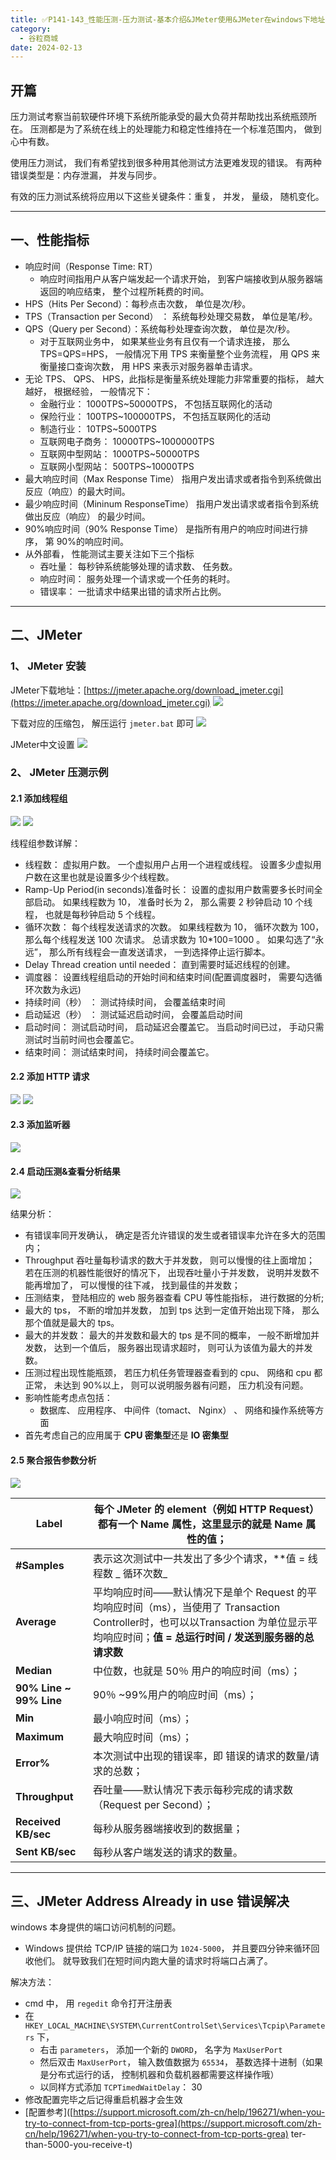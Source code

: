 ```yaml
---
title: ✅P141-143_性能压测-压力测试-基本介绍&JMeter使用&JMeter在windows下地址占用解决
category:
  - 谷粒商城
date: 2024-02-13
---
```


<!-- more -->

## 开篇

压力测试考察当前软硬件环境下系统所能承受的最大负荷并帮助找出系统瓶颈所在。 压测都是为了系统在线上的处理能力和稳定性维持在一个标准范围内， 做到心中有数。

使用压力测试， 我们有希望找到很多种用其他测试方法更难发现的错误。 有两种错误类型是：内存泄漏， 并发与同步。

有效的压力测试系统将应用以下这些关键条件：重复， 并发， 量级， 随机变化。

---

## 一、性能指标

-  响应时间（Response Time: RT） 
   - 响应时间指用户从客户端发起一个请求开始， 到客户端接收到从服务器端返回的响应结束， 整个过程所耗费的时间。
-  HPS（Hits Per Second）：每秒点击次数， 单位是次/秒。 
-  TPS（Transaction per Second） ： 系统每秒处理交易数， 单位是笔/秒。 
-  QPS（Query per Second）：系统每秒处理查询次数， 单位是次/秒。 
   - 对于互联网业务中， 如果某些业务有且仅有一个请求连接， 那么 TPS=QPS=HPS， 一般情况下用 TPS 来衡量整个业务流程， 用 QPS 来衡量接口查询次数， 用 HPS 来表示对服务器单击请求。
-  无论 TPS、 QPS、 HPS，此指标是衡量系统处理能力非常重要的指标， 越大越好， 根据经验， 一般情况下： 
   - 金融行业： 1000TPS~50000TPS， 不包括互联网化的活动
   - 保险行业： 100TPS~100000TPS， 不包括互联网化的活动
   - 制造行业： 10TPS~5000TPS
   - 互联网电子商务： 10000TPS~1000000TPS
   - 互联网中型网站： 1000TPS~50000TPS
   - 互联网小型网站： 500TPS~10000TPS
-  最大响应时间（Max Response Time） 指用户发出请求或者指令到系统做出反应（响应）的最大时间。 
-  最少响应时间（Mininum ResponseTime） 指用户发出请求或者指令到系统做出反应（响应） 的最少时间。 
-  90%响应时间（90% Response Time） 是指所有用户的响应时间进行排序， 第 90%的响应时间。 
-  从外部看， 性能测试主要关注如下三个指标 
   - 吞吐量： 每秒钟系统能够处理的请求数、 任务数。
   - 响应时间： 服务处理一个请求或一个任务的耗时。
   - 错误率： 一批请求中结果出错的请求所占比例。

---

## 二、JMeter

### 1、 JMeter 安装

JMeter下载地址：[https://jmeter.apache.org/download_jmeter.cgi](https://jmeter.apache.org/download_jmeter.cgi)
![](https://cfmall-hello.oss-cn-beijing.aliyuncs.com/img/202311/202312011059430.png#id=AcVmm&originHeight=220&originWidth=667&originalType=binary&ratio=1&rotation=0&showTitle=false&status=done&style=none&title=)

下载对应的压缩包， 解压运行 `jmeter.bat` 即可
![](https://cfmall-hello.oss-cn-beijing.aliyuncs.com/img/202311/202312011100422.png#id=KMGLx&originHeight=415&originWidth=611&originalType=binary&ratio=1&rotation=0&showTitle=false&status=done&style=none&title=) 

JMeter中文设置
![](https://cfmall-hello.oss-cn-beijing.aliyuncs.com/img/202311/202312011107327.png#id=agKzN&originHeight=438&originWidth=783&originalType=binary&ratio=1&rotation=0&showTitle=false&status=done&style=none&title=)

### 2、 JMeter 压测示例

#### 2.1 添加线程组

![](https://cfmall-hello.oss-cn-beijing.aliyuncs.com/img/202311/202311301947686.png#id=uWEZt&originHeight=372&originWidth=690&originalType=binary&ratio=1&rotation=0&showTitle=false&status=done&style=none&title=)
![](https://cfmall-hello.oss-cn-beijing.aliyuncs.com/img/202311/202311301947378.png#id=I3NCw&originHeight=484&originWidth=1420&originalType=binary&ratio=1&rotation=0&showTitle=false&status=done&style=none&title=)

线程组参数详解：

- 线程数： 虚拟用户数。 一个虚拟用户占用一个进程或线程。 设置多少虚拟用户数在这里也就是设置多少个线程数。
- Ramp-Up Period(in seconds)准备时长： 设置的虚拟用户数需要多长时间全部启动。 如果线程数为 10， 准备时长为 2， 那么需要 2 秒钟启动 10 个线程， 也就是每秒钟启动 5 个线程。
- 循环次数： 每个线程发送请求的次数。 如果线程数为 10， 循环次数为 100， 那么每个线程发送 100 次请求。 总请求数为 10*100=1000 。 如果勾选了“永远”， 那么所有线程会一直发送请求， 一到选择停止运行脚本。
- Delay Thread creation until needed： 直到需要时延迟线程的创建。
- 调度器： 设置线程组启动的开始时间和结束时间(配置调度器时， 需要勾选循环次数为永远)
- 持续时间（秒） ： 测试持续时间， 会覆盖结束时间
- 启动延迟（秒） ： 测试延迟启动时间， 会覆盖启动时间
- 启动时间： 测试启动时间， 启动延迟会覆盖它。 当启动时间已过， 手动只需测试时当前时间也会覆盖它。
- 结束时间： 测试结束时间， 持续时间会覆盖它。

#### 2.2 添加 HTTP 请求

![](https://cfmall-hello.oss-cn-beijing.aliyuncs.com/img/202311/202311301948845.png#id=r7zzd&originHeight=599&originWidth=699&originalType=binary&ratio=1&rotation=0&showTitle=false&status=done&style=none&title=)
![](https://cfmall-hello.oss-cn-beijing.aliyuncs.com/img/202311/202311301948912.png#id=OUTVw&originHeight=605&originWidth=1906&originalType=binary&ratio=1&rotation=0&showTitle=false&status=done&style=none&title=)

#### 2.3 添加监听器

![](https://cfmall-hello.oss-cn-beijing.aliyuncs.com/img/202311/202311301948668.png#id=jQLrs&originHeight=725&originWidth=775&originalType=binary&ratio=1&rotation=0&showTitle=false&status=done&style=none&title=)

#### 2.4 启动压测&查看分析结果

![](https://cfmall-hello.oss-cn-beijing.aliyuncs.com/img/202311/202311301948120.png#id=IZAm9&originHeight=481&originWidth=1208&originalType=binary&ratio=1&rotation=0&showTitle=false&status=done&style=none&title=)

结果分析：

- 有错误率同开发确认， 确定是否允许错误的发生或者错误率允许在多大的范围内；
- Throughput 吞吐量每秒请求的数大于并发数， 则可以慢慢的往上面增加； 若在压测的机器性能很好的情况下， 出现吞吐量小于并发数， 说明并发数不能再增加了， 可以慢慢的往下减， 找到最佳的并发数；
- 压测结束， 登陆相应的 web 服务器查看 CPU 等性能指标， 进行数据的分析;
- 最大的 tps， 不断的增加并发数， 加到 tps 达到一定值开始出现下降， 那么那个值就是最大的 tps。
- 最大的并发数： 最大的并发数和最大的 tps 是不同的概率， 一般不断增加并发数， 达到一个值后， 服务器出现请求超时， 则可认为该值为最大的并发数。
- 压测过程出现性能瓶颈， 若压力机任务管理器查看到的 cpu、 网络和 cpu 都正常， 未达到 90%以上， 则可以说明服务器有问题， 压力机没有问题。
- 影响性能考虑点包括： 
   - 数据库、 应用程序、 中间件（tomact、 Nginx） 、 网络和操作系统等方面
- 首先考虑自己的应用属于 **CPU 密集型**还是 **IO 密集型**

#### 2.5 聚合报告参数分析

![](https://cfmall-hello.oss-cn-beijing.aliyuncs.com/img/202311/202311301948056.png#id=GI9fQ&originHeight=315&originWidth=1915&originalType=binary&ratio=1&rotation=0&showTitle=false&status=done&style=none&title=)

| **Label** | 每个 JMeter 的 element（例如 HTTP Request）都有一个 Name 属性，这里显示的就是 Name 属性的值； |
| --- | --- |
| **#Samples** | 表示这次测试中一共发出了多少个请求，**值 = 线程数 _ 循环次数_ |
| **Average** | 平均响应时间——默认情况下是单个 Request 的平均响应时间（ms），当使用了 Transaction Controller时，也可以以Transaction 为单位显示平均响应时间；**值 = 总运行时间 / 发送到服务器的总请求数** |
| **Median** | 中位数，也就是 50％ 用户的响应时间（ms）； |
| **90% Line ~ 99% Line** | 90％ ~99%用户的响应时间（ms）； |
| **Min** | 最小响应时间（ms）； |
| **Maximum** | 最大响应时间（ms）； |
| **Error%** | 本次测试中出现的错误率，即 错误的请求的数量/请求的总数； |
| **Throughput** | 吞吐量——默认情况下表示每秒完成的请求数（Request per Second）； |
| **Received KB/sec** | 每秒从服务器端接收到的数据量； |
| **Sent KB/sec** | 每秒从客户端发送的请求的数量。 |


---

## 三、JMeter Address Already in use 错误解决

windows 本身提供的端口访问机制的问题。

- Windows 提供给 TCP/IP 链接的端口为 `1024-5000`， 并且要四分钟来循环回收他们。 就导致我们在短时间内跑大量的请求时将端口占满了。

解决方法：

- cmd 中， 用 `regedit` 命令打开注册表
- 在 `HKEY_LOCAL_MACHINE\SYSTEM\CurrentControlSet\Services\Tcpip\Parameters` 下， 
   - 右击 `parameters`， 添加一个新的 `DWORD`， 名字为 `MaxUserPort`
   - 然后双击 `MaxUserPort`， 输入数值数据为 `65534`， 基数选择十进制（如果是分布式运行的话， 控制机器和负载机器都需要这样操作哦）
   - 以同样方式添加 `TCPTimedWaitDelay`： 30
- 修改配置完毕之后记得重启机器才会生效
- [配置参考]([https://support.microsoft.com/zh-cn/help/196271/when-you-try-to-connect-from-tcp-ports-grea](https://support.microsoft.com/zh-cn/help/196271/when-you-try-to-connect-from-tcp-ports-grea) ter-than-5000-you-receive-t)
